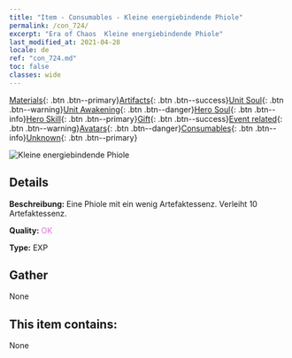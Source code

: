 ```yaml
---
title: "Item - Consumables - Kleine energiebindende Phiole"
permalink: /con_724/
excerpt: "Era of Chaos  Kleine energiebindende Phiole"
last_modified_at: 2021-04-28
locale: de
ref: "con_724.md"
toc: false
classes: wide
---
```

 [Materials](/ItemsDE/){: .btn .btn--primary}[Artifacts](/ItemsDE/Artifacts/){: .btn .btn--success}[Unit Soul](/ItemsDE/UnitSoul/){: .btn .btn--warning}[Unit Awakening](/ItemsDE/UnitAwakening/){: .btn .btn--danger}[Hero Soul](/ItemsDE/HeroSoul/){: .btn .btn--info}[Hero Skill](/ItemsDE/HeroSkill/){: .btn .btn--primary}[Gift](/ItemsDE/Gift/){: .btn .btn--success}[Event related](/ItemsDE/Events/){: .btn .btn--warning}[Avatars](/ItemsDE/Avatars/){: .btn .btn--danger}[Consumables](/ItemsDE/Consumables/){: .btn .btn--info}[Unknown](/ItemsDE/Unknown/){: .btn .btn--primary}

 ![Kleine energiebindende Phiole](/images/t/i_520.png)

## Details
 **Beschreibung:** Eine Phiole mit ein wenig Artefaktessenz. Verleiht 10 Artefaktessenz.

 **Quality:** <span style="color: #DA70D6">OK</span>

 **Type:** EXP

## Gather

  None

## This item contains:

  None

